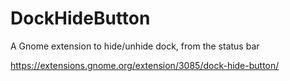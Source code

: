 # DockHideButton
A Gnome extension to hide/unhide dock, from the status bar

https://extensions.gnome.org/extension/3085/dock-hide-button/
